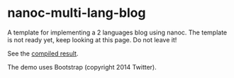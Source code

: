nanoc-multi-lang-blog
=====================

A template for implementing a 2 languages blog using nanoc.
The template is not ready yet, keep looking at this page. Do not leave it!

See the [compiled result](http://mvolpato.github.io/nanoc-multi-lang-blog/ "nanoc-multi-lang-blog demo").

The demo uses Bootstrap (copyright 2014 Twitter).
